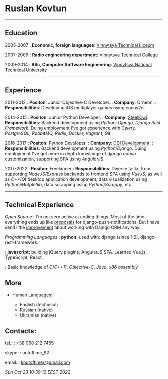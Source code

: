 # Ruslan Kovtun

---

## Education

2005-2007
:   **Economic, foreign languages**: [Vinnytsya Technical Liceum](https://vtl.in.ua/)

2007-2009
:   **Radio engineering department**: [Vinnytsya Technical College](https://vtc.vn.ua/article/show/?id=39)

2009-2014
:   **BSc, Computer Software Engineering**: [Vinnytsya National Technical University](https://initki.vntu.edu.ua/)

---

## Experience

2011-2012
:   **Positon**: Junior Objective-C Developer.
:   **Company**: Orneon.
:   **Responsibilities**: Developing iOS multiplayer games using cocos2d.

2014-2015
:   **Positon**: Junior Python Developer.
:   **Company**: [SteelKiwi](https://steelkiwi.com/).
:   **Responsibilities**: Backend development using _Python: Django, Django Rest Framework_.
Duing employment I've got experience with _Celery, PostgreSQL, RabbitMQ, Redis, Docker, Vagrant, Git_.

2016-2017
:   **Positon**: Python Developer.
:   **Company**: [DDI Development](https://ddi-dev.com/).
:   **Responsibilities**: Backend development using _Python/Django_. Duing employment I've got more in depth knowladge of _django admin_ customization, supporting SPA using _AngularJS_.

2017-2022
:   **Positon**: Freelancer
:   **Responsibilities**: Diverse tasks from supporting _NodeJS/Express_ backends to frontend SPA using _VueJS_, as well as _C++/Qt_ desktop application development, data visualization using _Python/Matplotlib_, data scrapping using _Python/Scrappy_, etc.

---

## Technical Experience

*Open Source*
:   I'm not very active at coding things. Most of the time everything ends up like
    [proposals][DPN-proposal] for django-push-notifications. But I have send little
    [improvement][DPN-improvement] about working with Dajngo ORM any way.

[DPN-proposal]: https://github.com/jazzband/django-push-notifications/issues?q=is%3Aissue+author%3Akoutoftimer+is%3Aclosed
[DPN-improvement]: https://github.com/jazzband/django-push-notifications/pull/231

*Programming Languages*
:   **python:** used with: django (since 1.6), django-rest-framework.

:   **javascript:** building jQuery plugins, AngularJS SPA. Learned Vue.js. TypeScript, React.

:   Basic knowledge of *C*/*C++11*, *Objective-C*, *Java*, *x86 assembly*

## More

* Human Languages:

     * English (technical)
     * Russian (native)
     * Ukrainian (native)

## Contacts:

tel.:
:   +38 068 212 7455

skype:
:   outoftime_92

email:
:   koutoftimer@gmail.com

_Sun Oct 23 10:39:12 EEST 2022_